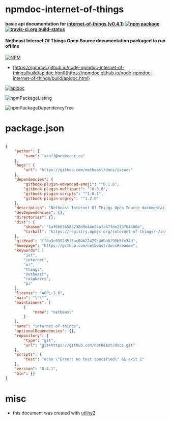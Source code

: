 # npmdoc-internet-of-things

#### basic api documentation for  [internet-of-things (v0.4.1)](https://github.com/netbeast/docs#readme)  [![npm package](https://img.shields.io/npm/v/npmdoc-internet-of-things.svg?style=flat-square)](https://www.npmjs.org/package/npmdoc-internet-of-things) [![travis-ci.org build-status](https://api.travis-ci.org/npmdoc/node-npmdoc-internet-of-things.svg)](https://travis-ci.org/npmdoc/node-npmdoc-internet-of-things)

#### Netbeast Internet Of Things Open Source documentation packaged to run offline

[![NPM](https://nodei.co/npm/internet-of-things.png?downloads=true&downloadRank=true&stars=true)](https://www.npmjs.com/package/internet-of-things)

- [https://npmdoc.github.io/node-npmdoc-internet-of-things/build/apidoc.html](https://npmdoc.github.io/node-npmdoc-internet-of-things/build/apidoc.html)

[![apidoc](https://npmdoc.github.io/node-npmdoc-internet-of-things/build/screenCapture.buildCi.browser.%252Ftmp%252Fbuild%252Fapidoc.html.png)](https://npmdoc.github.io/node-npmdoc-internet-of-things/build/apidoc.html)

![npmPackageListing](https://npmdoc.github.io/node-npmdoc-internet-of-things/build/screenCapture.npmPackageListing.svg)

![npmPackageDependencyTree](https://npmdoc.github.io/node-npmdoc-internet-of-things/build/screenCapture.npmPackageDependencyTree.svg)



# package.json

```json

{
    "author": {
        "name": "staff@netbeast.co"
    },
    "bugs": {
        "url": "https://github.com/netbeast/docs/issues"
    },
    "dependencies": {
        "gitbook-plugin-advanced-emoji": "^0.1.6",
        "gitbook-plugin-multipart": "^0.3.0",
        "gitbook-plugin-scripts": "^1.0.1",
        "gitbook-plugin-ungrey": "^1.2.0"
    },
    "description": "Netbeast Internet Of Things Open Source documentation packaged to run offline",
    "devDependencies": {},
    "directories": {},
    "dist": {
        "shasum": "1af6b636585738d9e44e54afa47fde2137b4480e",
        "tarball": "https://registry.npmjs.org/internet-of-things/-/internet-of-things-0.4.1.tgz"
    },
    "gitHead": "ff0a3c0392d5f3ac04b22429c4d9b8f99b5fe34d",
    "homepage": "https://github.com/netbeast/docs#readme",
    "keywords": [
        "iot",
        "internet",
        "of",
        "things",
        "netbeast",
        "raspberry",
        "pi"
    ],
    "license": "AGPL-3.0",
    "main": "\"\"",
    "maintainers": [
        {
            "name": "netbeast"
        }
    ],
    "name": "internet-of-things",
    "optionalDependencies": {},
    "repository": {
        "type": "git",
        "url": "git+https://github.com/netbeast/docs.git"
    },
    "scripts": {
        "test": "echo \"Error: no test specified\" && exit 1"
    },
    "version": "0.4.1",
    "bin": {}
}
```



# misc
- this document was created with [utility2](https://github.com/kaizhu256/node-utility2)
